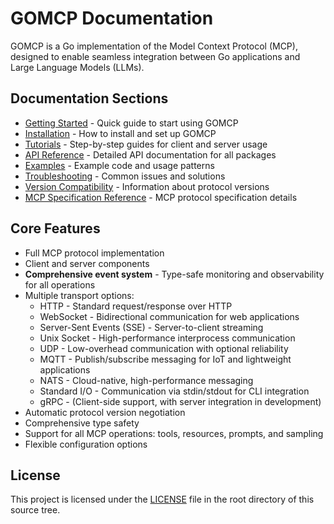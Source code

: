 # GOMCP Documentation

GOMCP is a Go implementation of the Model Context Protocol (MCP), designed to enable seamless integration between Go applications and Large Language Models (LLMs).

## Documentation Sections

- [Getting Started](getting-started/README.md) - Quick guide to start using GOMCP
- [Installation](installation/README.md) - How to install and set up GOMCP
- [Tutorials](tutorials/README.md) - Step-by-step guides for client and server usage
- [API Reference](api-reference/README.md) - Detailed API documentation for all packages
- [Examples](examples/README.md) - Example code and usage patterns
- [Troubleshooting](troubleshooting/README.md) - Common issues and solutions
- [Version Compatibility](version-compatibility/README.md) - Information about protocol versions
- [MCP Specification Reference](spec-reference/README.md) - MCP protocol specification details

## Core Features

- Full MCP protocol implementation
- Client and server components
- **Comprehensive event system** - Type-safe monitoring and observability for all operations
- Multiple transport options:
  - HTTP - Standard request/response over HTTP
  - WebSocket - Bidirectional communication for web applications
  - Server-Sent Events (SSE) - Server-to-client streaming
  - Unix Socket - High-performance interprocess communication
  - UDP - Low-overhead communication with optional reliability
  - MQTT - Publish/subscribe messaging for IoT and lightweight applications
  - NATS - Cloud-native, high-performance messaging
  - Standard I/O - Communication via stdin/stdout for CLI integration
  - gRPC - (Client-side support, with server integration in development)
- Automatic protocol version negotiation
- Comprehensive type safety
- Support for all MCP operations: tools, resources, prompts, and sampling
- Flexible configuration options

## License

This project is licensed under the [LICENSE](../LICENSE) file in the root directory of this source tree.
